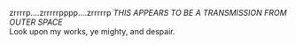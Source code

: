 zrrrrp....zrrrrrpppp....zrrrrrp
*THIS APPEARS TO BE A TRANSMISSION FROM OUTER SPACE*
<br>Look upon my works, ye mighty,
and despair.
